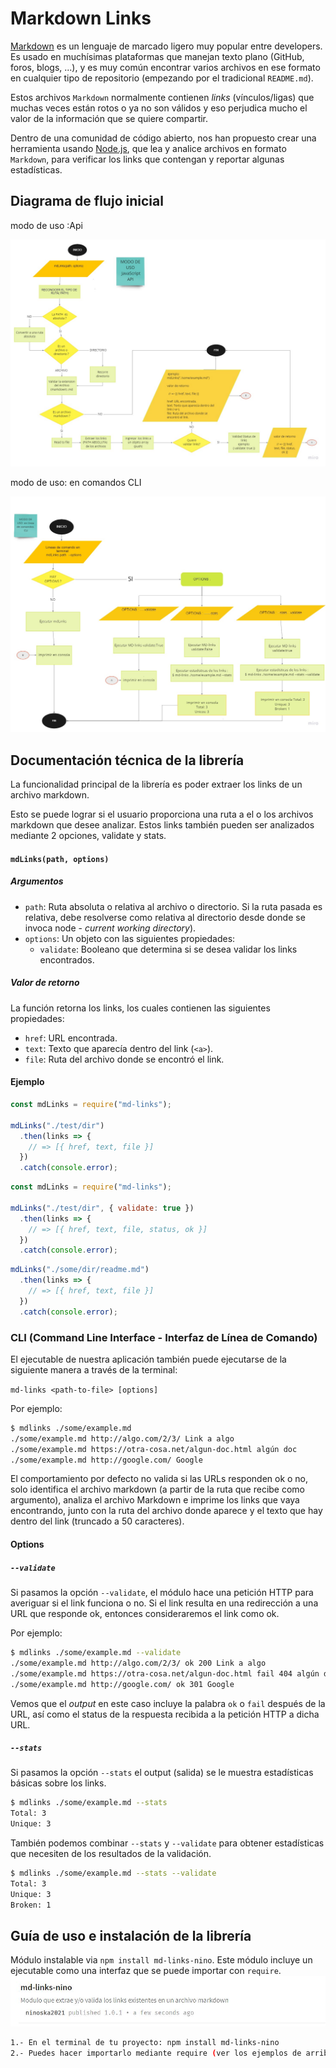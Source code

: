 # Markdown Links

[Markdown](https://es.wikipedia.org/wiki/Markdown) es un lenguaje de marcado
ligero muy popular entre developers. Es usado en muchísimas plataformas que
manejan texto plano (GitHub, foros, blogs, ...), y es muy común
encontrar varios archivos en ese formato en cualquier tipo de repositorio
(empezando por el tradicional `README.md`).

Estos archivos `Markdown` normalmente contienen _links_ (vínculos/ligas) que
muchas veces están rotos o ya no son válidos y eso perjudica mucho el valor de
la información que se quiere compartir.

Dentro de una comunidad de código abierto, nos han propuesto crear una
herramienta usando [Node.js](https://nodejs.org/), que lea y analice archivos
en formato `Markdown`, para verificar los links que contengan y reportar
algunas estadísticas.


## Diagrama de flujo inicial 

modo de uso :Api

![api](./img/api.jpg)

modo de uso: en comandos CLI

![cli](./img/cli.jpg)

## Documentación técnica de la librería

La funcionalidad principal de la librería es poder extraer los links de un archivo markdown. 

Esto se puede lograr si el usuario proporciona una ruta a el o los archivos markdown que desee analizar. Estos links también pueden ser analizados mediante 2 opciones, validate y stats.

#### `mdLinks(path, options)`

##### Argumentos

- `path`: Ruta absoluta o relativa al archivo o directorio. Si la ruta pasada es
  relativa, debe resolverse como relativa al directorio desde donde se invoca
  node - _current working directory_).
- `options`: Un objeto con las siguientes propiedades:
  * `validate`: Booleano que determina si se desea validar los links
    encontrados.

##### Valor de retorno

La función retorna los links, los cuales contienen las siguientes propiedades:

- `href`: URL encontrada.
- `text`: Texto que aparecía dentro del link (`<a>`).
- `file`: Ruta del archivo donde se encontró el link.

#### Ejemplo

```js
const mdLinks = require("md-links");

mdLinks("./test/dir")
  .then(links => {
    // => [{ href, text, file }]
  })
  .catch(console.error);
```

```js
const mdLinks = require("md-links");

mdLinks("./test/dir", { validate: true })
  .then(links => {
    // => [{ href, text, file, status, ok }]
  })
  .catch(console.error);
```


```js
mdLinks("./some/dir/readme.md")
  .then(links => {
    // => [{ href, text, file }]
  })
  .catch(console.error);
```

### CLI (Command Line Interface - Interfaz de Línea de Comando)

El ejecutable de nuestra aplicación también puede ejecutarse de la siguiente
manera a través de la terminal:

`md-links <path-to-file> [options]`

Por ejemplo:

```sh
$ mdlinks ./some/example.md
./some/example.md http://algo.com/2/3/ Link a algo
./some/example.md https://otra-cosa.net/algun-doc.html algún doc
./some/example.md http://google.com/ Google
```

El comportamiento por defecto no valida si las URLs responden ok o no,
solo identifica el archivo markdown (a partir de la ruta que recibe como
argumento), analiza el archivo Markdown e imprime los links que vaya
encontrando, junto con la ruta del archivo donde aparece y el texto
que hay dentro del link (truncado a 50 caracteres).

#### Options

##### `--validate`

Si pasamos la opción `--validate`, el módulo hace una petición HTTP para
averiguar si el link funciona o no. Si el link resulta en una redirección a una
URL que responde ok, entonces consideraremos el link como ok.

Por ejemplo:

```sh
$ mdlinks ./some/example.md --validate
./some/example.md http://algo.com/2/3/ ok 200 Link a algo
./some/example.md https://otra-cosa.net/algun-doc.html fail 404 algún doc
./some/example.md http://google.com/ ok 301 Google
```

Vemos que el _output_ en este caso incluye la palabra `ok` o `fail` después de
la URL, así como el status de la respuesta recibida a la petición HTTP a dicha
URL.

##### `--stats`

Si pasamos la opción `--stats` el output (salida) se le muestra estadísticas
básicas sobre los links.

```sh
$ mdlinks ./some/example.md --stats
Total: 3
Unique: 3
```

También podemos combinar `--stats` y `--validate` para obtener estadísticas que
necesiten de los resultados de la validación.

```sh
$ mdlinks ./some/example.md --stats --validate
Total: 3
Unique: 3
Broken: 1
```

## Guía de uso e instalación de la librería

Módulo instalable via `npm install md-links-nino`. Este módulo incluye un ejecutable como una interfaz que se puede importar con `require`.
![npm](./img/npm-md.JPG)

```sh
1.- En el terminal de tu proyecto: npm install md-links-nino
2.- Puedes hacer importarlo mediante require (ver los ejemplos de arriba para más detalle)
```


